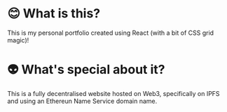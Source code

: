 # 😊 What is this?

This is my personal portfolio created using React (with a bit of CSS grid magic)!

# 👽 What's special about it?

This is a fully decentralised website hosted on Web3, specifically on IPFS and using an Ethereun Name Service domain name.

